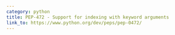 ```yaml
---
category: python
title: PEP-472 - Support for indexing with keyword arguments
link_to: https://www.python.org/dev/peps/pep-0472/
---
```


